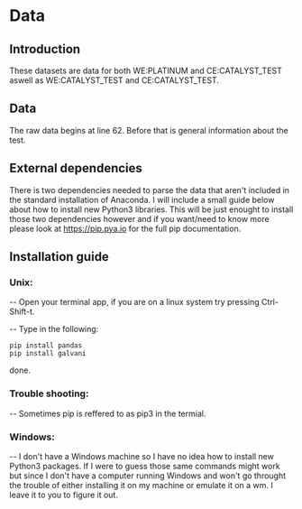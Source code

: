 # Data

## Introduction
These datasets are data for both WE:PLATINUM and CE:CATALYST_TEST aswell as WE:CATALYST_TEST and
CE:CATALYST_TEST.

## Data
The raw data begins at line 62. Before that is general information about
the test.


## External dependencies
There is two dependencies needed to parse the data that aren't
included in the standard installation of Anaconda. I will include a small 
guide below about how to install new Python3 libraries. This will be just
enought to install those two dependencies however and if you want/need to 
know more please look at https://pip.pya.io for the full pip documentation.


## Installation guide


### Unix:

-- Open your terminal app, if you are on a linux system try pressing
Ctrl-Shift-t. 

-- Type in the following:
	
	pip install pandas
	pip install galvani
done.

### Trouble shooting:

-- Sometimes pip is reffered to as pip3 in the termial.

### Windows:

-- I don't have a Windows machine so I have no idea how to install new Python3
packages. If I were to guess those same commands might work but since I don't 
have a computer running Windows and won't go throught the trouble of either installing
it on my machine or emulate it on a wm. I leave it to you to figure it out.


